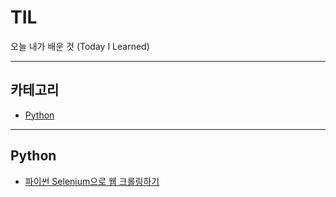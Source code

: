 # TIL
오늘 내가 배운 것 (Today I Learned)

---

## 카테고리
- [Python](#python)

---

## Python
- [파이썬 Selenium으로 웹 크롤링하기](./python/파이썬%20Selenium으로%20웹%20크롤링하기.md)
